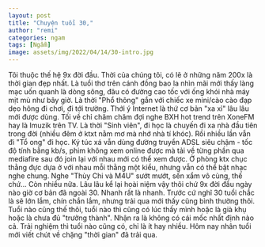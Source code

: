 ```yaml
---
layout: post
title: "Chuyện tuổi 30,"
author: "remi"
categories: ngam
tags: [Ngẫm]
image: assets/img/2022/04/14/30-intro.jpg
---
```


Tôi thuộc thế hệ 9x đời đầu. Thời của chúng tôi, có lẽ ở những năm 200x là thời gian đẹp nhất. Là tuổi thơ trên cánh đồng bao la nhìn mãi mới thấy làng mạc uốn quanh là dòng sông, đâu có đường cao tốc với ống khói nhà máy mịt mù như bây giờ. Là thời "Phổ thông" gắn với chiếc xe mini/cào cào đạp dẹo hông đi chơi, đi tới trường. Thới ý Internet là thứ cơ bản "xa xỉ" lâu lâu mới được dùng. Tối về chỉ chăm chăm đợi nghe BXH hot trend trên XoneFM hay là Imuzik trên TV. Là thời "Sinh viên", đi học là chuyến đi xa nhà  đầu tiên trong đời (nhiều đêm ở ktxt nằm mơ mà nhớ nhà tí khóc). Rồi nhiều lần vẫn đi "Tổ ong" đi học. Ký túc xá vẫn dùng đường truyền ADSL siêu chậm - tốc độ tính bằng kb/s, phim không xem online được mà tải về từng phần qua mediafire sau đó join lại với nhau mới có thể xem được. Ở phòng ktx chục thằng đực dựa ở với nhau mỗi thằng một kiểu, nhưng vẫn có thể bật nhạc nghe chung. Nghe "Thùy Chi và M4U" sướt mướt, sến xẩm vô cùng, thế chứ... Còn nhiều nữa. Lâu lâu kể lại hoài niệm vậy thôi chứ 9x đời đầu ngày nào giờ cơ bản đã ngoài 30. Nhanh rất là nhanh. Trước cứ nghĩ 30 tuổi chắc là sẽ lớn lắm, chín chắn lắm, nhưng trải qua mới thấy cũng bình thường thôi. Tuổi nào cũng thế thôi, tuổi nào thì cũng có lúc thấy mình hoặc là già khụ hoặc là chưa đủ "trưởng thành". Nhận ra là không có cái mốc nhất định nào cả. Trải nghiệm thì tuổi nào cũng có, chỉ là ít hay nhiều. Hôm nay nhân tuổi mới viết chút về chặng "thời gian" đã trải qua.    
